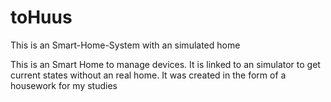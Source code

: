 # toHuus
This is an Smart-Home-System with an simulated home

This is an Smart Home to manage devices. It is linked to an simulator to get current states without an real home. It was created in the form of a housework for my studies
